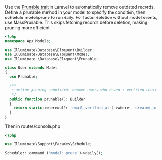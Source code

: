 Use the [Prunable trait](https://laravel.com/docs/11.x/eloquent#pruning-models) in Laravel to automatically remove outdated records. Define a prunable method in your model 
to specify the condition, then schedule model:prune to run daily. For faster deletion without model events, use 
MassPrunable. This skips fetching records before deletion, making pruning more efficient.

```php
<?php
namespace App Models;

use Illuminate\Database\Eloquent\Builder;
use Illuminate\Database\Eloquent\Model;
use Illuminate \Database\Eloquent\Prunable;

class User extends Model
{
  use Prunable;

  /**
   * Define pruning condition: Remove users who haven't verified their email after 6 months.
   */
  public function prunable(): Builder
  {
    return static::whereNull( 'email_verified_at')->where( 'created_at', '<', now()→subMonths (6));
  }
｝
```

Then in routes/console.php
```php
<?php

use Illuminate\Support\Facades\Schedule;

Schedule:: command ('model: prune')->daily();

```
